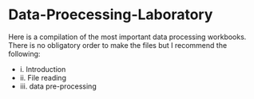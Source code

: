 # Data-Proecessing-Laboratory

Here is a compilation of the most important data processing workbooks. There is no obligatory order to make the files but I recommend the following:

- i. Introduction
- ii. File reading
- iii. data pre-processing
